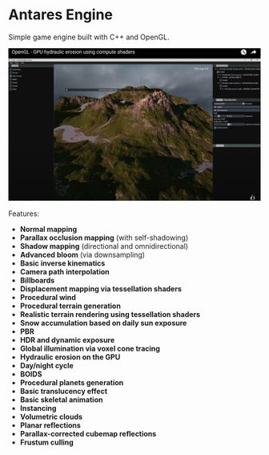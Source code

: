 # Antares Engine
Simple game engine built with C++ and OpenGL.

![Antares engine overview](images/antares_engine_preview.jpg)

Features:

- **Normal mapping**  
- **Parallax occlusion mapping** (with self-shadowing)  
- **Shadow mapping** (directional and omnidirectional)  
- **Advanced bloom** (via downsampling)  
- **Basic inverse kinematics**  
- **Camera path interpolation**  
- **Billboards**  
- **Displacement mapping via tessellation shaders**  
- **Procedural wind**  
- **Procedural terrain generation**  
- **Realistic terrain rendering using tessellation shaders**  
- **Snow accumulation based on daily sun exposure**  
- **PBR**  
- **HDR and dynamic exposure**  
- **Global illumination via voxel cone tracing**  
- **Hydraulic erosion on the GPU**  
- **Day/night cycle**  
- **BOIDS**  
- **Procedural planets generation**  
- **Basic translucency effect**  
- **Basic skeletal animation**  
- **Instancing**  
- **Volumetric clouds**  
- **Planar reflections**  
- **Parallax-corrected cubemap reflections**  
- **Frustum culling**
